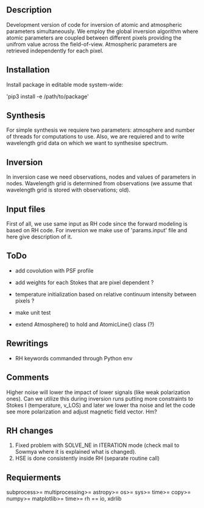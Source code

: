 ## Description

Development version of code for inversion of atomic and atmospheric parameters
simultaneously. We employ the global inversion algorithm where atomic parameters are coupled between different pixels providing the unifrom value across the field-of-view. Atmospheric parameters are retrieved independently for each pixel.

## Installation

Install package in editable mode system-wide:

'pip3 install -e /path/to/package'

## Synthesis

For simple synthesis we requiere two parameters: atmosphere and number of
threads for computations to use. Also, we are requiered and to write
wavelength grid data on which we want to synthesise spectrum.

## Inversion

In inversion case we need observations, nodes and values of parameters in
nodes. Wavelength grid is determined from observations (we assume that
wavelength grid is stored with observations; old).

## Input files

First of all, we use same input as RH code since the forward modeling is based
on RH code. For inversion we make use of 'params.input' file and here give
description of it.

## ToDo

* add covolution with PSF profile
* add weights for each Stokes that are pixel dependent ?
* temperature initialization based on relative continuum intensity between pixels ?

* make unit test
* extend Atmosphere() to hold and AtomicLine() class (?)

## Rewritings

* RH keywords commanded through Python env

## Comments

Higher noise will lower the impact of lower signals (like weak polarization ones). Can we
utilize this during inversion runs putting more constraints to Stokes I (temperature, v_LOS)
and later we lower tha noise and let the code see more polarization and adjust magnetic field 
vector. Hm?

## RH changes

1. Fixed problem with SOLVE_NE in ITERATION mode (check mail to Sowmya where it is explained what is changed).
2. HSE is done consistently inside RH (separate routine call)

## Requierments

subprocess>=
multiprocessing>=
astropy>=
os>=
sys>=
time>=
copy>=
numpy>=
matplotlib>=
time>=
rh == io, xdrlib